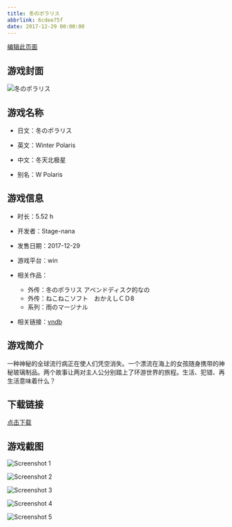 ```yaml
---
title: 冬のポラリス
abbrlink: 6cdee75f
date: 2017-12-29 00:00:00
---
```

[编辑此页面](https://github.com/ACG-3/ADV3-source/blob/main/source/_posts/games/%E5%86%AC%E3%81%AE%E3%83%9D%E3%83%A9%E3%83%AA%E3%82%B9.md)

## 游戏封面

![冬のポラリス](https%3A//pan.timero.xyz/onedrive/img_lib_001/%E5%86%AC%E3%81%AE%E3%83%9D%E3%83%A9%E3%83%AA%E3%82%B9_cover.avif)


## 游戏名称

- 日文：冬のポラリス
- 英文：Winter Polaris
- 中文：冬天北极星

- 别名：W Polaris


## 游戏信息

- 时长：5.52 h
- 开发者：Stage-nana
- 发售日期：2017-12-29
- 游戏平台：win
- 相关作品：
   - 外传：冬のポラリス アペンドディスク的なの
   - 外传：ねこねこソフト　おかえしＣＤ8
   - 系列：雨のマージナル

- 相关链接：[vndb](https://vndb.org/v24209)


## 游戏简介

一种神秘的全球流行病正在使人们凭空消失。一个漂流在海上的女孩随身携带的神秘玻璃制品。两个故事让两对主人公分别踏上了环游世界的旅程。生活、犯错、再生活意味着什么？




## 下载链接

[点击下载](https://pan.timero.xyz/onedrive/adv_lib_001/%E5%86%AC%E3%81%AE%E3%83%9D%E3%83%A9%E3%83%AA%E3%82%B9)


## 游戏截图


![Screenshot 1](https%3A//pan.timero.xyz/onedrive/img_lib_001/%E5%86%AC%E3%81%AE%E3%83%9D%E3%83%A9%E3%83%AA%E3%82%B9_Screenshot_1.avif)

![Screenshot 2](https%3A//pan.timero.xyz/onedrive/img_lib_001/%E5%86%AC%E3%81%AE%E3%83%9D%E3%83%A9%E3%83%AA%E3%82%B9_Screenshot_2.avif)

![Screenshot 3](https%3A//pan.timero.xyz/onedrive/img_lib_001/%E5%86%AC%E3%81%AE%E3%83%9D%E3%83%A9%E3%83%AA%E3%82%B9_Screenshot_3.avif)

![Screenshot 4](https%3A//pan.timero.xyz/onedrive/img_lib_001/%E5%86%AC%E3%81%AE%E3%83%9D%E3%83%A9%E3%83%AA%E3%82%B9_Screenshot_4.avif)

![Screenshot 5](https%3A//pan.timero.xyz/onedrive/img_lib_001/%E5%86%AC%E3%81%AE%E3%83%9D%E3%83%A9%E3%83%AA%E3%82%B9_Screenshot_5.avif)

